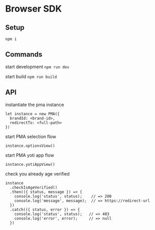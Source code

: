 # Browser SDK

## Setup
`npm i`

## Commands
start development
`npm run dev`

start build
`npm run build`

## API
instantiate the pma instance
```
let instance = new PMA({
  brandId: <brand-id>,
  redirectTo: <full-path>
})
```

start PMA selection flow
```
instance.optionsView()
```

start PMA yoti app flow
```
instance.yotiAppView()
```

check you already age verified
```
instance
  .checkIsAgeVerified()
  .then(({ status, message }) => { 
    console.log('status', status);    // => 200
    console.log('message', message);  // => https://redirect-url
  })
  .catch(({ status, error }) => { 
    console.log('status', status);   // => 403
    console.log('error', error);     // => null
  })
```

